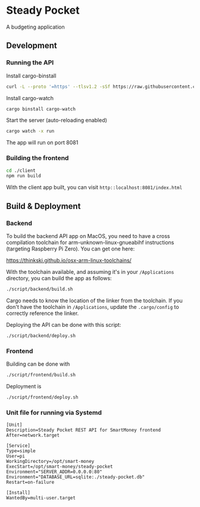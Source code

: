 # Steady Pocket

A budgeting application

## Development

### Running the API

Install cargo-binstall

```bash
curl -L --proto '=https' --tlsv1.2 -sSf https://raw.githubusercontent.com/cargo-bins/cargo-binstall/main/install-from-binstall-release.sh | bash
```

Install cargo-watch

```bash
cargo binstall cargo-watch
```

Start the server (auto-reloading enabled)

```bash
cargo watch -x run
```

The app will run on port 8081

### Building the frontend

```bash
cd ./client
npm run build
```

With the client app built, you can visit `http::localhost:8081/index.html`

## Build & Deployment

### Backend

To build the backend API app on MacOS, you need to have a cross compilation toolchain for arm-unknown-linux-gnueabihf instructions (targeting Raspberry Pi Zero). You can get one here:

https://thinkski.github.io/osx-arm-linux-toolchains/

With the toolchain available, and assuming it's in your `/Applications` directory, you can build the app as follows:

```bash
./script/backend/build.sh
```

Cargo needs to know the location of the linker from the toolchain. If you don't have the toolchain in `/Applications`, update the `.cargo/config` to correctly reference the linker.

Deploying the API can be done with this script:

```bash
./script/backend/deploy.sh
```

### Frontend

Building can be done with

```bash
./script/frontend/build.sh
```

Deployment is

```bash
./script/frontend/deploy.sh
```

### Unit file for running via Systemd

```
[Unit]
Description=Steady Pocket REST API for SmartMoney frontend
After=network.target

[Service]
Type=simple
User=pi
WorkingDirectory=/opt/smart-money
ExecStart=/opt/smart-money/steady-pocket
Environment="SERVER_ADDR=0.0.0.0:80"
Environment="DATABASE_URL=sqlite:./steady-pocket.db"
Restart=on-failure

[Install]
WantedBy=multi-user.target
```
